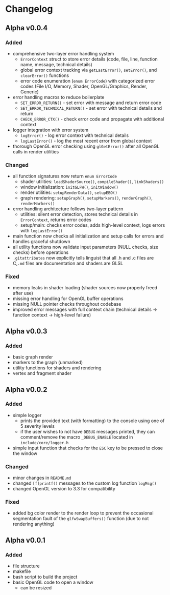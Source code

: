 # Changelog

## Alpha v0.0.4

### Added
- comprehensive two-layer error handling system
    - `ErrorContext` struct to store error details (code, file, line, function name, message, technical details)
    - global error context tracking via `getLastError()`, `setError()`, and `clearError()` functions
    - error code enumeration (`enum ErrorCode`) with categorized error codes (File I/O, Memory, Shader, OpenGL/Graphics, Render, Generic)
- error handling macros to reduce boilerplate
    - `SET_ERROR_RETURN()` - set error with message and return error code
    - `SET_ERROR_TECHNICAL_RETURN()` - set error with technical details and return
    - `CHECK_ERROR_CTX()` - check error code and propagate with additional context
- logger integration with error system
    - `logError()` - log error context with technical details
    - `logLastError()` - log the most recent error from global context
- thorough OpenGL error checking using `glGetError()` after all OpenGL calls in render utilities

### Changed
- all function signatures now return `enum ErrorCode`
    - shader utilities: `loadShaderSource()`, `compileShader()`, `linkShaders()`
    - window initialization: `initGLFW()`, `initWindow()`
    - render utilities: `setupRenderData()`, `setupEBO()`
    - graph rendering: `setupGraph()`, `setupMarkers()`, `renderGraph()`, `renderMarkers()`
- error handling architecture follows two-layer pattern
    - utilities: silent error detection, stores technical details in `ErrorContext`, returns error codes
    - setup/main: checks error codes, adds high-level context, logs errors with `logLastError()`
- main function now checks all initialization and setup calls for errors and handles graceful shutdown
- all utility functions now validate input parameters (NULL checks, size checks) before operations
- `.gitattributes` now explicitly tells linguist that all .h and .c files are C,`.md` files are documentation and shaders are GLSL

### Fixed
- memory leaks in shader loading (shader sources now properly freed after use)
- missing error handling for OpenGL buffer operations
- missing NULL pointer checks throughout codebase
- improved error messages with full context chain (technical details -> function context -> high-level failure)

## Alpha v0.0.3
### Added
- basic graph render
- markers to the graph (unmarked)
- utility functions for shaders and rendering
- vertex and fragment shader

## Alpha v0.0.2
### Added
- simple logger
    - prints the provided text (with formatting) to the console using one of 5 severity levels
    - if the user wishes to not have `DEBUG` messages printed, they can comment/remove the macro `_DEBUG_ENABLE` located in `include/core/logger.h`
- simple input function that checks for the `ESC` key to be pressed to close the window

### Changed
- minor changes in `README.md`
- changed `[f]printf()` messages to the custom log function `logMsg()`
- changed OpenGL version to 3.3 for compatibility

### Fixed
- added bg color render to the render loop to prevent the occasional segmentation fault of the `glfwSwapBuffers()` function (due to not rendering anything)

## Alpha v0.0.1
### Added
- file structure
- makefile
- bash script to build the project
- basic OpenGL code to open a window
    - can be resized
